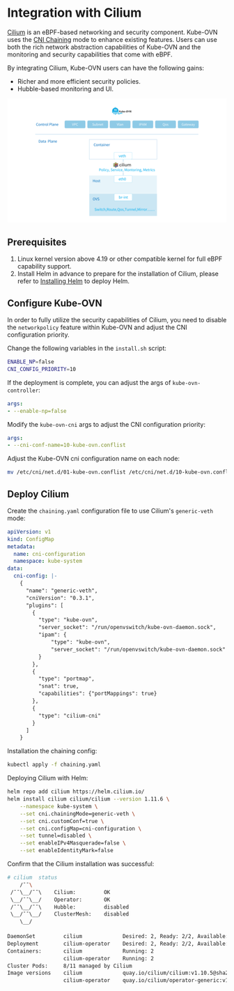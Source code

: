 # Integration with Cilium

[Cilium](https://cilium.io/) is an eBPF-based networking and security component. Kube-OVN uses the 
[CNI Chaining](https://docs.cilium.io/en/stable/gettingstarted/cni-chaining/) mode to enhance existing features.
Users can use both the rich network abstraction capabilities of Kube-OVN and the monitoring and security capabilities that come with eBPF.

By integrating Cilium, Kube-OVN users can have the following gains:

- Richer and more efficient security policies.
- Hubble-based monitoring and UI.

![](../static/cilium-integration.png)

## Prerequisites

1. Linux kernel version above 4.19 or other compatible kernel for full eBPF capability support.
2. Install Helm in advance to prepare for the installation of Cilium, please refer to [Installing Helm](https://helm.sh/docs/intro/install/) to deploy Helm.

## Configure Kube-OVN

In order to fully utilize the security capabilities of Cilium, you need to disable the `networkpolicy` feature within Kube-OVN 
and adjust the CNI configuration priority.

Change the following variables in the `install.sh` script:

```bash
ENABLE_NP=false
CNI_CONFIG_PRIORITY=10
```

If the deployment is complete, you can adjust the args of `kube-ovn-controller`:

```yaml
args:
- --enable-np=false
```

Modify the `kube-ovn-cni` args to adjust the CNI configuration priority:

```yaml
args:
- --cni-conf-name=10-kube-ovn.conflist
```

Adjust the Kube-OVN cni configuration name on each node:

```bash
mv /etc/cni/net.d/01-kube-ovn.conflist /etc/cni/net.d/10-kube-ovn.conflist
```

## Deploy Cilium

Create the `chaining.yaml` configuration file to use Cilium's `generic-veth` mode:

```yaml
apiVersion: v1
kind: ConfigMap
metadata:
  name: cni-configuration
  namespace: kube-system
data:
  cni-config: |-
    {
      "name": "generic-veth",
      "cniVersion": "0.3.1",
      "plugins": [
        {
          "type": "kube-ovn",
          "server_socket": "/run/openvswitch/kube-ovn-daemon.sock",
          "ipam": {
              "type": "kube-ovn",
              "server_socket": "/run/openvswitch/kube-ovn-daemon.sock"
          }
        },
        {
          "type": "portmap",
          "snat": true,
          "capabilities": {"portMappings": true}
        },
        {
          "type": "cilium-cni"
        }
      ]
    }
```

Installation the chaining config:

```bash
kubectl apply -f chaining.yaml
```

Deploying Cilium with Helm:

```bash
helm repo add cilium https://helm.cilium.io/
helm install cilium cilium/cilium --version 1.11.6 \
    --namespace kube-system \
    --set cni.chainingMode=generic-veth \
    --set cni.customConf=true \
    --set cni.configMap=cni-configuration \
    --set tunnel=disabled \
    --set enableIPv4Masquerade=false \
    --set enableIdentityMark=false 
```

Confirm that the Cilium installation was successful:

```bash
# cilium  status
    /¯¯\
 /¯¯\__/¯¯\    Cilium:         OK
 \__/¯¯\__/    Operator:       OK
 /¯¯\__/¯¯\    Hubble:         disabled
 \__/¯¯\__/    ClusterMesh:    disabled
    \__/

DaemonSet         cilium             Desired: 2, Ready: 2/2, Available: 2/2
Deployment        cilium-operator    Desired: 2, Ready: 2/2, Available: 2/2
Containers:       cilium             Running: 2
                  cilium-operator    Running: 2
Cluster Pods:     8/11 managed by Cilium
Image versions    cilium             quay.io/cilium/cilium:v1.10.5@sha256:0612218e28288db360c63677c09fafa2d17edda4f13867bcabf87056046b33bb: 2
                  cilium-operator    quay.io/cilium/operator-generic:v1.10.5@sha256:2d2f730f219d489ff0702923bf24c0002cd93eb4b47ba344375566202f56d972: 2

```
